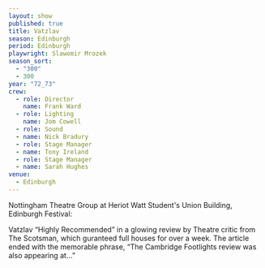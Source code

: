 ```yaml
---
layout: show
published: true
title: Vatzlav
season: Edinburgh
period: Edinburgh
playwright: Slawomir Mrozek
season_sort: 
  - "300"
  - 300
year: "72_73"
crew: 
  - role: Director
    name: Frank Ward
  - role: Lighting
    name: Jom Cowell
  - role: Sound
  - name: Nick Bradury
  - role: Stage Manager
  - name: Tony Ireland
  - role: Stage Manager
  - name: Sarah Hughes
venue: 
  - Edinburgh
---
```



Nottingham Theatre Group at Heriot Watt Student's Union Building, Edinburgh Festival:

Vatzlav “Highly Recommended” in a glowing review by Theatre critic from The Scotsman, which guranteed full houses for over a week. The article ended with the memorable phrase, “The Cambridge Footlights review was also appearing at…”

